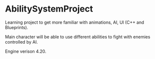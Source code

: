 # AbilitySystemProject

Learning project to get more familiar with animations, AI, UI (C++ and Blueprints).

Main character will be able to use different abilities to fight with enemies controlled by AI.

Engine verison 4.20.
